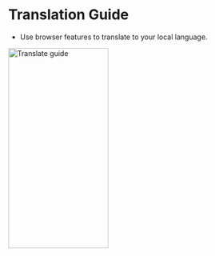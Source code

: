 # Translation Guide
- Use browser features to translate to your local language.

<img src="assets/translate_using_browser.png" alt="Translate guide" style="height: 400px; width:200px;"/>
